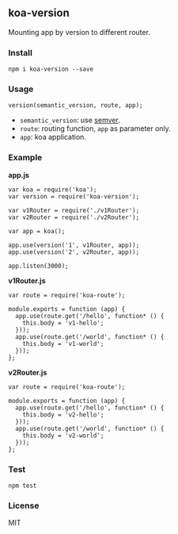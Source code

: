 ## koa-version

Mounting app by version to different router.

### Install

```
npm i koa-version --save
```

### Usage

```
version(semantic_version, route, app);
```
- `semantic_version`: use [semver](https://github.com/npm/node-semver).
- `route`: routing function, `app` as parameter only.
- `app`: koa application.

### Example

**app.js**

```
var koa = require('koa');
var version = require('koa-version');

var v1Router = require('./v1Router');
var v2Router = require('./v2Router');

var app = koa();

app.use(version('1', v1Router, app));
app.use(version('2', v2Router, app));

app.listen(3000);
```

**v1Router.js**

```
var route = require('koa-route');

module.exports = function (app) {
  app.use(route.get('/hello', function* () {
    this.body = 'v1-hello';
  }));
  app.use(route.get('/world', function* () {
    this.body = 'v1-world';
  }));
};
```

**v2Router.js**

```
var route = require('koa-route');

module.exports = function (app) {
  app.use(route.get('/hello', function* () {
    this.body = 'v2-hello';
  }));
  app.use(route.get('/world', function* () {
    this.body = 'v2-world';
  }));
};
```

### Test

```
npm test
```

### License

MIT